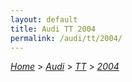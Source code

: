 ```yaml
---
layout: default
title: Audi TT 2004
permalink: /audi/tt/2004/
---
```

[*Home*](/) > [*Audi*](/audi/) > [*TT*](/audi/tt/) > [*2004*](/audi/tt/2004/)

